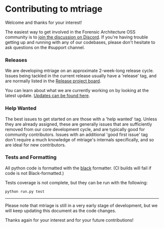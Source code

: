 # Contributing to mtriage

Welcome and thanks for your interest!

The easiest way to get involved in the Forensic Architecture OSS community is to [join the discussion on Discord](https://discord.gg/FJ4XsCg). If you're having trouble getting up and running with any of our codebases, please don't hesitate to ask questions on the #support channel.

### Releases
We are developing mtriage on an approximate 2-week-long release cycle. Issues being tackled in the current release usually have a 'release' tag, and are normally listed in the [Release project board](https://github.com/forensic-architecture/mtriage/projects/1).

You can learn about what we are currently working on by looking at the latest
update. [Updates can be found here](docs/updates).

### Help Wanted
The best issues to get started on are those with a 'help wanted' tag. Unless they are already assigned, these are generally issues that are sufficiently removed from our core development cycle, and are typically good for community contributors. Issues with an additional 'good first issue' tag don't require a much knowledge of mtriage's internals specifically, and so are ideal for new contributors.

### Tests and Formatting
All python code is formatted with the [black](https://github.com/ambv/black) formatter. (CI builds will fail if code is not Black-formatted.)

Tests coverage is not complete, but they can be run with the following:
```python
python run.py test
```

---

Please note that mtriage is still in a very early stage of development, but we will keep updating this document as the code changes.

Thanks again for your interest and for your future contributions!

